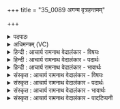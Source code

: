 +++
title = "35_0089 अगन्म वृत्रहन्तमम्"

+++
<details><summary>पदपाठः</summary>

अ꣡ग꣢꣯न्म। वृ꣣त्रह꣡न्त꣢मम्। वृ꣣त्र। ह꣡न्त꣢꣯मम्। ज्ये꣡ष्ठ꣢꣯म्। अ꣣ग्नि꣢म्। आ꣡न꣢꣯वम्। यः। स्म꣣। श्रुत꣡र्व꣢न्। आ꣣र्क्षे꣢। बृ꣣ह꣡द꣢नीकः। बृ꣣ह꣢त्। अ꣣नीकः। इध्य꣡ते꣢। ८९।
</details>

<details><summary>अधिमन्त्रम् (VC)</summary>

- अग्निः
- गोपवन आत्रेयः
- अनुष्टुप्
- गान्धारः
- आग्नेयं काण्डम्
</details>

<details><summary>हिन्दी : आचार्य रामनाथ वेदालंकार - विषयः</summary>

अगले मन्त्र में परमात्मा के गुणों का वर्णन है।
</details>

<details><summary>हिन्दी : आचार्य रामनाथ वेदालंकार - पदार्थः</summary>

पदार्थान्वय -  हम (वृत्रहन्तमम्) पापों के अतिशय विनाशक, (ज्येष्ठम्) सर्वाधिक प्रशंसनीय और महान् (आनवम्) मनुष्यों के हितकारी (अग्निम्) तेजस्वी परमेश्वर को (अगन्म) प्राप्त हुए हैं। (यः स्म) जो (श्रुतर्वन्) प्रसिद्ध किरणरूप अश्वोंवाले ज्योतिर्मय सूर्य में तथा (आर्क्षे) तारापुंज में (बृहदनीकः) विशाल तेजवाला होकर (इध्यते) भासमान होता है ॥९॥
</details>

<details><summary>हिन्दी : आचार्य रामनाथ वेदालंकार - भावार्थः</summary>

भावार्थ -  प्रचण्ड दीप्तिवाले सूर्य में, तारामण्डल में, सारे ही ब्रह्माण्ड में जिसका कर्तृत्व, जिसकी दी हुई शक्ति, जिसका उत्पन्न किया तेज द्योतमान है, जो पापों का संहारक, मनुष्यों का हितकर्ता, सर्वाधिक प्रशंसनीय पुराण-पुरुष है, उसकी सबको वन्दना, प्राप्ति और उपासना करनी चाहिए ॥९॥ इस मन्त्र पर कुछ लोगों की यह व्याख्या असंगत है कि श्रुतर्वा नाम का कोई राजा था, जो ऋक्ष का पुत्र था, जिसके पास अग्नि प्रदीप्त रहती थी, क्योंकि वेदों में लौकिक इतिहास नहीं है ॥९॥
</details>

<details><summary>संस्कृत : आचार्य रामनाथ वेदालंकार - विषयः</summary>

अथ परमात्मगुणानाह।
</details>

<details><summary>संस्कृत : आचार्य रामनाथ वेदालंकार - पदार्थः</summary>

पदार्थान्वय -  वयम् (वृत्रहन्तमम्२) अतिशयेन पापहन्तारम्। पाप्मा वै वृत्रः। श० ११।१।५।७, (ज्येष्ठम्) अतिशयेन प्रशस्यं वृद्धं वा। अतिशायनार्थे इष्ठनि ज्य च अ० ५।३।६१, वृद्धस्य च अ० ५।३।६२ इति सूत्राभ्यां क्रमेण प्रशस्यस्य वृद्धस्य च ज्यादेशः। (आनवम्३) अनुभ्यो मनुष्येभ्यो हितस्तम्। अनुरिति मनुष्यनाम। निघं० २।३। (अग्निम्) तेजस्विनं परमेश्वरम् (अगन्म) प्राप्ताः स्मः। (यः स्म) यः खलु (श्रुतर्वन्४) श्रुताः ख्याता अर्वाणः किरणरूपा अश्वा यस्य स श्रुतर्वा, तस्मिन् श्रुतर्वणि ज्योतिर्मये सूर्ये, श्रुतर्वन्, इत्यत्र सुपां सुलुक् अ० ७।१।३९ इति सप्तम्या लुक्। श्रुत-अर्वन् अत्र च शकन्ध्वादिषु पररूपं वाच्यम् अ० ६।१।९४ वा० इति पररूपम्। तथा (आर्क्षे५) ऋक्षाणि नक्षत्राणि, तेषां समूह आर्क्षम्, तस्मिन् तारकपुञ्जे। ऋषन्ति गच्छन्त्याकाशे तानि ऋक्षाणि नक्षत्राणि। ऋष धातोः स्नुव्रश्चिकृत्यृषिभ्यः कित् उ० ३।६६ इति स प्रत्ययः। तेषां समूहः आर्क्षम्। (बृहदनीकः५) महातेजाः सन् (इध्यते) दीप्यते, भासते। तथा चोपनिषद्वर्णः “न तत्र सूर्यो भाति न चन्द्रतारकं नेमा विद्युतो भान्ति कुतोऽयमग्निः। तमेव भान्तमनुभाति सर्वं तस्य भासा सर्वमिदं विभाति” कठ० ५।१५ इति।
</details>

<details><summary>संस्कृत : आचार्य रामनाथ वेदालंकार - भावार्थः</summary>

भावार्थ -  प्रचण्डदीप्तिमति सूर्ये, तारामण्डले, सर्वस्मिन्नेव ब्रह्माण्डे यस्य कर्तृत्त्वं, यत्प्रदत्ता शक्तिः, यत्कृतं च तेजो द्योतते, यः पापानां हन्ता, मनुष्याणां हितकर्ता, प्रशस्यतमः पुराणपुरुषो वर्वर्ति स सर्वैर्नमसा वन्दनीयः प्राप्तव्य उपासनीयश्च ॥९॥ अत्र श्रुतर्वा नाम राजा, स च ऋक्षस्य पुत्रः, तस्मिन् आर्क्षे श्रुतर्वणि अग्निः इध्यते स्म, इति केषाञ्चिद् व्याख्यानं तु न समञ्जसम्, वेदेषु लौकिकेतिहासाभावात्।
</details>

<details><summary>संस्कृत : आचार्य रामनाथ वेदालंकार - पादटिप्पनी</summary>

टिप्पनी -   १. ऋ० ८।७४।४, यस्य श्रुतर्वा बृहन्नार्क्षो अनीक एधते इत्युत्तरार्द्धपाठः। २. वृत्रहन्तमं शत्रूणां हन्तारम्—इति वि०। अतिशयेन तमोहन्तारम्— इति भ०। पापानामतिशयेन हन्तारम्—इति सा०। ३. अनुर्मनुष्यः तस्यापत्यम्। मनुष्येण हि मन्थनेन अग्निर्जन्यते—इति वि०। अनवो मनुष्याः तेभ्यः हितम्—इति भ०। मनुष्यसम्बन्धिनम्, तेषां हितकारिणम्—इति सा०। ४. श्रुतर्वन्निति विवरकारेण आमन्त्रितान्तं स्वीकृतम्, तच्चिन्त्यं स्वरविरोधात्। श्रुतर्वा नाम ऋषि—इति वि०। श्रुतर्वणि राज्ञि—इति भ०। श्रुतर्वनाम्नि राजनि—इति सा०। ५. आर्क्ष्यः ऋक्षस्य पुत्रः इति वि०। आर्क्ष्ये ऋक्षपुत्रे—इति भ०। ऋक्षपुत्रे—इति सा०। सर्वैः आर्क्ष्ये इति पाठं मत्वा व्याख्यातम्। ६. बृहदनीकः बृहत्तेजाः—इति भ०।
</details>